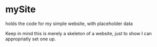 # mySite
holds the code for my simple website, with placeholder data


Keep in mind this is merely a skeleton of a website, just to show I can appropriatly set one up.
